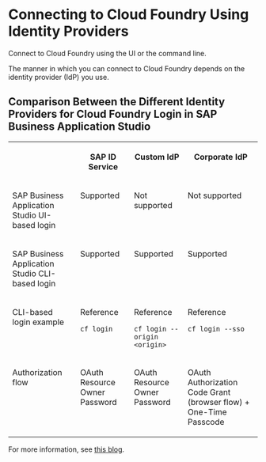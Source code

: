 <!-- loio53dfab0d97d0476b8327d0ab63342e62 -->

# Connecting to Cloud Foundry Using Identity Providers

Connect to Cloud Foundry using the UI or the command line.

The manner in which you can connect to Cloud Foundry depends on the identity provider \(IdP\) you use.



<a name="loio53dfab0d97d0476b8327d0ab63342e62__section_ncw_4jf_drb"/>

## Comparison Between the Different Identity Providers for Cloud Foundry Login in SAP Business Application Studio


<table>
<tr>
<th valign="top">

 



</th>
<th valign="top">

SAP ID Service



</th>
<th valign="top">

Custom IdP



</th>
<th valign="top">

Corporate IdP



</th>
</tr>
<tr>
<td valign="top">

 SAP Business Application Studio UI-based login



</td>
<td valign="top">

Supported



</td>
<td valign="top">

Not supported



</td>
<td valign="top">

Not supported



</td>
</tr>
<tr>
<td valign="top">

 SAP Business Application Studio CLI-based login



</td>
<td valign="top">

Supported



</td>
<td valign="top">

Supported



</td>
<td valign="top">

Supported



</td>
</tr>
<tr>
<td valign="top">

CLI-based login example



</td>
<td valign="top">

Reference

`cf login`



</td>
<td valign="top">

Reference

`cf login --origin <origin>`



</td>
<td valign="top">

Reference

`cf login --sso`



</td>
</tr>
<tr>
<td valign="top">

Authorization flow



</td>
<td valign="top">

OAuth Resource Owner Password



</td>
<td valign="top">

OAuth Resource Owner Password



</td>
<td valign="top">

OAuth Authorization Code Grant \(browser flow\) + One-Time Passcode



</td>
</tr>
</table>

For more information, see [this blog](https://blogs.sap.com/2021/04/21/connecting-from-sap-business-application-studio-to-sap-btp-cloud-foundry-environment/).

